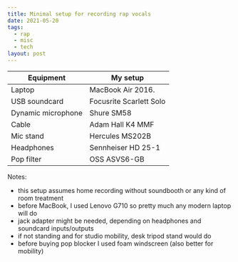 ```yaml
---
title: Minimal setup for recording rap vocals
date: 2021-05-20
tags:
  - rap
  - misc
  - tech
layout: post
---
```


| Equipment          | My setup                |
|--------------------|-------------------------|
| Laptop             | MacBook Air 2016.       |
| USB soundcard      | Focusrite Scarlett Solo |
| Dynamic microphone | Shure SM58              |
| Cable              | Adam Hall K4 MMF        |
| Mic stand          | Hercules MS202B         |
| Headphones         | Sennheiser HD 25-1      |
| Pop filter         | OSS ASVS6-GB            |

Notes:
- this setup assumes home recording without soundbooth or any kind of room treatment
- before MacBook, I used Lenovo G710 so pretty much any modern laptop will do
- jack adapter might be needed, depending on headphones and soundcard inputs/outputs
- if not standing and for studio mobility, desk tripod stand would do
- before buying pop blocker I used foam windscreen (also better for mobility)
